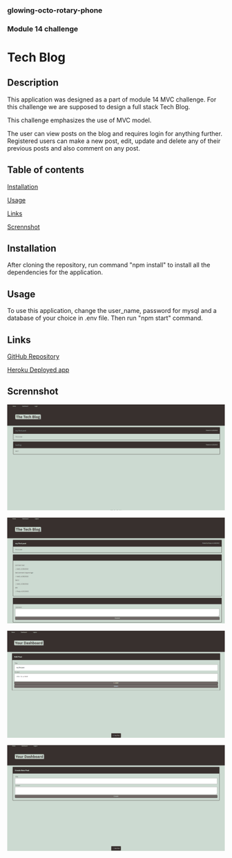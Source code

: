 ### glowing-octo-rotary-phone

### Module 14 challenge

# Tech Blog

## Description

This application was designed as a part of module 14 MVC challenge. For this challenge we are supposed to design a full stack Tech Blog.

This challenge emphasizes the use of MVC model.

The user can view posts on the blog and requires login for anything further. Registered users can make a new post, edit, update and delete any of their previous posts and also comment on any post.


## Table of contents

[Installation](#installation)

[Usage](#usage)

[Links](#links)

[Scrennshot](#screenshot)


## Installation

After cloning the repository, run command "npm install" to install all the dependencies for the application.


## Usage

To use this application, change the user_name, password for mysql and a database of your choice in .env file. Then run "npm start" command. 


## Links

[GitHub Repository](https://github.com/Pooja3093/glowing-octo-rotary-phone.git)

[Heroku Deployed app](https://metric-backbacon-33385.herokuapp.com/)


## Scrennshot

![homepage](/assets/1.png)

![comments](/assets/2.png)

![edit](/assets/3.png)

![new](/assets/4.png)